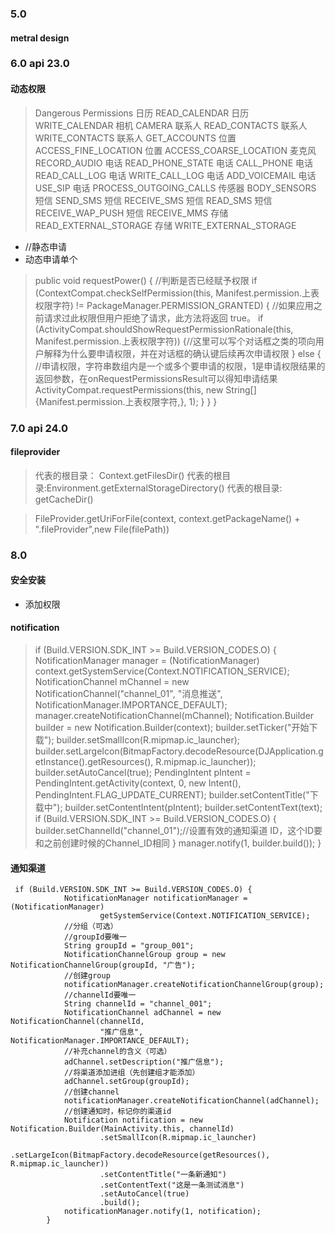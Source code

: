 ### 5.0
#### metral design


### 6.0 api 23.0
#### 动态权限
> Dangerous Permissions
> 日历	READ_CALENDAR
  日历	WRITE_CALENDAR
  相机	CAMERA
  联系人	READ_CONTACTS
  联系人	WRITE_CONTACTS
  联系人	GET_ACCOUNTS
  位置	ACCESS_FINE_LOCATION
  位置	ACCESS_COARSE_LOCATION
  麦克风	RECORD_AUDIO
  电话	READ_PHONE_STATE
  电话	CALL_PHONE
  电话	READ_CALL_LOG
  电话	WRITE_CALL_LOG
  电话	ADD_VOICEMAIL
  电话	USE_SIP
  电话	PROCESS_OUTGOING_CALLS
  传感器	BODY_SENSORS
  短信	SEND_SMS
  短信	RECEIVE_SMS
  短信	READ_SMS
  短信	RECEIVE_WAP_PUSH
  短信	RECEIVE_MMS
  存储	READ_EXTERNAL_STORAGE
  存储	WRITE_EXTERNAL_STORAGE
  
 * <uses-permission android:name="android.permission.上表的权限字符" />//静态申请
 * 动态申请单个
 > public void requestPower() {
       //判断是否已经赋予权限
           if (ContextCompat.checkSelfPermission(this,
                   Manifest.permission.上表权限字符)
                   != PackageManager.PERMISSION_GRANTED) {
              //如果应用之前请求过此权限但用户拒绝了请求，此方法将返回 true。
               if (ActivityCompat.shouldShowRequestPermissionRationale(this,
                       Manifest.permission.上表权限字符)) {//这里可以写个对话框之类的项向用户解释为什么要申请权限，并在对话框的确认键后续再次申请权限
               } else {
               //申请权限，字符串数组内是一个或多个要申请的权限，1是申请权限结果的返回参数，在onRequestPermissionsResult可以得知申请结果
                   ActivityCompat.requestPermissions(this,
                           new String[]{Manifest.permission.上表权限字符,}, 1);
               }
           }
       }

### 7.0 api 24.0
#### fileprovider
> <provider
  android:name="android.support.v4.content.FileProvider"
  android:authorities="${applicationId}.provider"
  android:exported="false"
  android:grantUriPermissions="true">
  <meta-data
     android:name="android.support.FILE_PROVIDER_PATHS"
     android:resource="@xml/file_paths"/>
  </provider>
  
> <files-path/>代表的根目录： Context.getFilesDir()
    <external-path/>代表的根目录:Environment.getExternalStorageDirectory()
    <cache-path/>代表的根目录: getCacheDir()
    
> FileProvider.getUriForFile(context, context.getPackageName() + ".fileProvider",new File(filePath))

### 8.0

#### 安全安装
 * 添加权限
  > <uses-permission android:name="android.permission.REQUEST_INSTALL_PACKAGES" />
#### notification

> if (Build.VERSION.SDK_INT >= Build.VERSION_CODES.O) {
              NotificationManager manager = (NotificationManager) context.getSystemService(Context.NOTIFICATION_SERVICE);
              NotificationChannel mChannel = new NotificationChannel("channel_01",
                      "消息推送", NotificationManager.IMPORTANCE_DEFAULT);
              manager.createNotificationChannel(mChannel);
                 Notification.Builder builder = new Notification.Builder(context);
                      builder.setTicker("开始下载");
                      builder.setSmallIcon(R.mipmap.ic_launcher);
                      builder.setLargeIcon(BitmapFactory.decodeResource(DJApplication.getInstance().getResources(), 
                          R.mipmap.ic_launcher));
                      builder.setAutoCancel(true);
                      PendingIntent pIntent = PendingIntent.getActivity(context, 0, new Intent(), PendingIntent.FLAG_UPDATE_CURRENT);
                      builder.setContentTitle("下载中");
                      builder.setContentIntent(pIntent);
                      builder.setContentText(text);
                      if (Build.VERSION.SDK_INT >= Build.VERSION_CODES.O) {
                          builder.setChannelId("channel_01");//设置有效的通知渠道 ID，这个ID要和之前创建时候的Channel_ID相同
                      }
                      manager.notify(1,  builder.build());
              }
              
#### 通知渠道

~~~
 if (Build.VERSION.SDK_INT >= Build.VERSION_CODES.O) {
            NotificationManager notificationManager = (NotificationManager)
                    getSystemService(Context.NOTIFICATION_SERVICE);
            //分组（可选）
            //groupId要唯一
            String groupId = "group_001";
            NotificationChannelGroup group = new NotificationChannelGroup(groupId, "广告");
            //创建group
            notificationManager.createNotificationChannelGroup(group);
            //channelId要唯一
            String channelId = "channel_001";
            NotificationChannel adChannel = new NotificationChannel(channelId,
                    "推广信息", NotificationManager.IMPORTANCE_DEFAULT);
            //补充channel的含义（可选）
            adChannel.setDescription("推广信息");
            //将渠道添加进组（先创建组才能添加）
            adChannel.setGroup(groupId);
            //创建channel
            notificationManager.createNotificationChannel(adChannel);
            //创建通知时，标记你的渠道id
            Notification notification = new Notification.Builder(MainActivity.this, channelId)
                    .setSmallIcon(R.mipmap.ic_launcher)
                    .setLargeIcon(BitmapFactory.decodeResource(getResources(), R.mipmap.ic_launcher))
                    .setContentTitle("一条新通知")
                    .setContentText("这是一条测试消息")
                    .setAutoCancel(true)
                    .build();
            notificationManager.notify(1, notification);
        }
~~~

  > 
        
 
